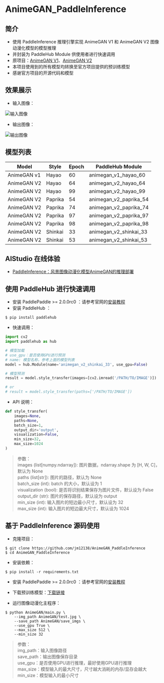 # AnimeGAN_PaddleInference
## 简介
* 使用 PaddleInference 推理引擎实现 AnimeGAN V1 和 AnimeGAN V2 图像动漫化模型的模型推理
* 并封装为 PaddleHub Module 供使用者进行快速调用
* 原项目：[AnimeGAN V1](https://github.com/TachibanaYoshino/AnimeGAN)、[AnimeGAN V2](https://github.com/TachibanaYoshino/AnimeGANv2)
* 本项目使用到的所有模型均转换至官方项目提供的预训练模型
* 感谢官方项目的开源代码和模型
## 效果展示
* 输入图像：

![输入图像](https://ai-studio-static-online.cdn.bcebos.com/fff48f6cd38e41f5bc931d86d08143c835ef827866364fc587b6d3b4fc7dcc98)

* 输出图像：

![输出图像](https://ai-studio-static-online.cdn.bcebos.com/f8c1acba47a74f23b3fb9bac43a6d91662785872c08148d5a90f22c911a919c7)
## 模型列表
| Model | Style | Epoch | PaddleHub Module |
| -------- | -------- | -------- | -------- |
| AnimeGAN v1 | Hayao | 60 | animegan_v1_hayao_60 |
| AnimeGAN V2 | Hayao | 64 | animegan_v2_hayao_64 |
| AnimeGAN V2 | Hayao | 99 | animegan_v2_hayao_99 |
| AnimeGAN V2 | Paprika | 54 | animegan_v2_paprika_54 |
| AnimeGAN V2 | Paprika | 74 | animegan_v2_paprika_74 |
| AnimeGAN V2 | Paprika | 97 | animegan_v2_paprika_97 |
| AnimeGAN V2 | Paprika | 98 | animegan_v2_paprika_98 |
| AnimeGAN V2 | Shinkai | 33 | animegan_v2_shinkai_33 |
| AnimeGAN V2 | Shinkai | 53 | animegan_v2_shinkai_53 |
## AIStudio 在线体验
* [PaddleInference：风景图像动漫化模型AnimeGAN的推理部署](https://aistudio.baidu.com/aistudio/projectdetail/1201335)
## 使用 PaddleHub 进行快速调用
* 安装 PaddlePaddle >= 2.0.0rc0 ：请参考官网的[安装教程](https://www.paddlepaddle.org.cn)
* 安装 PaddleHub ：
```shell
$ pip install paddlehub
```  
* 快速调用：
```python
import cv2
import paddlehub as hub

# 模型加载
# use_gpu：是否使用GPU进行预测
# name: 模型名称，参考上面的模型列表
model = hub.Module(name='animegan_v2_shinkai_33', use_gpu=False)

# 模型预测
result = model.style_transfer(images=[cv2.imread('/PATH/TO/IMAGE')])

# or
# result = model.style_transfer(paths=['/PATH/TO/IMAGE'])
```
* API 说明：
```python
def style_transfer(
    images=None,
    paths=None,
    batch_size=1,
    output_dir='output',
    visualization=False,
    min_size=32,
    max_size=1024
)
```
> 参数：  
> images (list[numpy.ndarray]): 图片数据，ndarray.shape 为 [H, W, C]，默认为 None  
> paths (list[str]): 图片的路径，默认为 None   
> batch_size (int): batch 的大小，默认设为 1   
> visualization (bool): 是否将识别结果保存为图片文件，默认设为 False   
> output_dir (str): 图片的保存路径，默认设为 output   
> min_size (int): 输入图片的短边最小尺寸，默认设为 32   
> max_size (int): 输入图片的短边最大尺寸，默认设为 1024  
## 基于 PaddleInference 源码使用
* 克隆项目：
```shell
$ git clone https://github.com/jm12138/AnimeGAN_PaddleInference
$ cd AnimeGAN_PaddleInference
```
* 安装依赖：
```shell
$ pip install -r requirements.txt
```
* 安装 PaddlePaddle >= 2.0.0rc0 ：请参考官网的[安装教程](https://www.paddlepaddle.org.cn)
* 下载预训练模型：[下载链接](https://bj.bcebos.com/v1/ai-studio-online/6f827f241bc14536b335a3f3b5c1ed952618faee9a794348b61e03489271fbb7?responseContentDisposition=attachment%3B%20filename%3DAnimeGAN.zip&authorization=bce-auth-v1%2F0ef6765c1e494918bc0d4c3ca3e5c6d1%2F2020-11-07T15%3A56%3A54Z%2F-1%2F%2Ff24e418e4b134203e8665ba1db53239bb20ba133dce283af640439aed3bf5825)

* 运行图像动漫化主程序：
```shell
$ python AnimeGAN/main.py \
    --img_path AnimeGAN/test.jpg \
    --save_path AnimeGAN/save_imgs \
    --use_gpu True \
    --max_size 512 \
    --min_size 32
```
> 参数：    
> img_path：输入图像路径  
> save_path：输出图像保存目录  
> use_gpu：是否使用GPU进行推理，最好使用GPU进行推理  
> max_size：模型输入的最大尺寸，尺寸越大消耗的内存/显存会越大  
> min_size：模型输入的最小尺寸  
